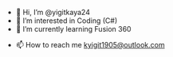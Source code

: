 - 👋 Hi, I’m @yigitkaya24
- 👀 I’m interested in Coding (C#)
- 🌱 I’m currently learning Fusion 360
<!--- - 💞️ I’m looking to collaborate on ... --->
- 📫 How to reach me kyigit1905@outlook.com

<!---
yigitkaya24/yigitkaya24 is a ✨ special ✨ repository because its `README.md` (this file) appears on your GitHub profile.
You can click the Preview link to take a look at your changes.
--->
